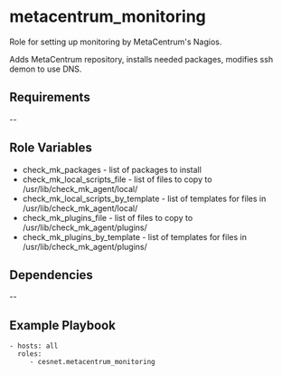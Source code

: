 metacentrum_monitoring
======================

Role for setting up monitoring by MetaCentrum's Nagios.

Adds MetaCentrum repository, installs needed packages, modifies ssh demon to use DNS.

Requirements
------------

--

Role Variables
--------------

- check_mk_packages - list of packages to install
- check_mk_local_scripts_file - list of files to copy to /usr/lib/check_mk_agent/local/
- check_mk_local_scripts_by_template - list of templates for files in /usr/lib/check_mk_agent/local/  
- check_mk_plugins_file - list of files to copy to /usr/lib/check_mk_agent/plugins/
- check_mk_plugins_by_template - list of templates for files in /usr/lib/check_mk_agent/plugins/

Dependencies
------------

--

Example Playbook
----------------

    - hosts: all
      roles:
         - cesnet.metacentrum_monitoring

